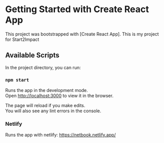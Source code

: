 # Getting Started with Create React App

This project was bootstrapped with [Create React App]. This is my project for Start2Impact

## Available Scripts

In the project directory, you can run:

### `npm start`

Runs the app in the development mode.\
Open [http://localhost:3000](http://localhost:3000) to view it in the browser.

The page will reload if you make edits.\
You will also see any lint errors in the console.

### Netlify

Runs the app with netlify: https://netbook.netlify.app/
